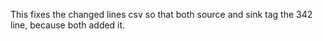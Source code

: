 This fixes the changed lines csv so that both source and sink tag the 342 line, because both added it.
